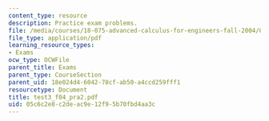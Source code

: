 ```yaml
---
content_type: resource
description: Practice exam problems.
file: /media/courses/18-075-advanced-calculus-for-engineers-fall-2004/05c6c2e8c2deac9e12f95b70fbd4aa3c_test3_f04_pra2.pdf
file_type: application/pdf
learning_resource_types:
- Exams
ocw_type: OCWFile
parent_title: Exams
parent_type: CourseSection
parent_uid: 18e024d4-6042-78cf-ab50-a4ccd259fff1
resourcetype: Document
title: test3_f04_pra2.pdf
uid: 05c6c2e8-c2de-ac9e-12f9-5b70fbd4aa3c
---
```

